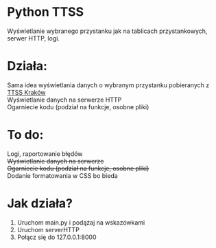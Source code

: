 # Python TTSS
Wyświetlanie wybranego przystanku jak na tablicach przystankowych, serwer HTTP, logi.

# Działa:
Sama idea wyświetlania danych o wybranym przystanku pobieranych z [TTSS Kraków](http://www.ttss.krakow.pl/)<br/> 
Wyświetlanie danych na serwerze HTTP<br/> 
Ogarniecie kodu (podział na funkcje, osobne pliki)<br/> 

# To do:
Logi, raportowanie błędów <br/> 
~~Wyświetlanie danych na serwerze~~ <br/>
~~Ogarniecie kodu (podział na funkcje, osobne pliki)~~ <br/>
Dodanie formatowania w CSS bo bieda<br/> 

# Jak działa?
1. Uruchom main.py i podążaj na wskazówkami
2. Uruchom serverHTTP
3. Połącz się do 127.0.0.1:8000
